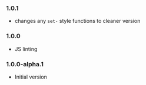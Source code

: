 ### 1.0.1

* changes any `set-` style functions to cleaner version

### 1.0.0

* JS linting

### 1.0.0-alpha.1

* Initial version
